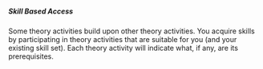 ##### Skill Based Access

Some theory activities build upon other theory activities. You acquire skills by participating in theory activities that are suitable for you (and your existing skill set). Each theory activity will indicate what, if any, are its prerequisites.